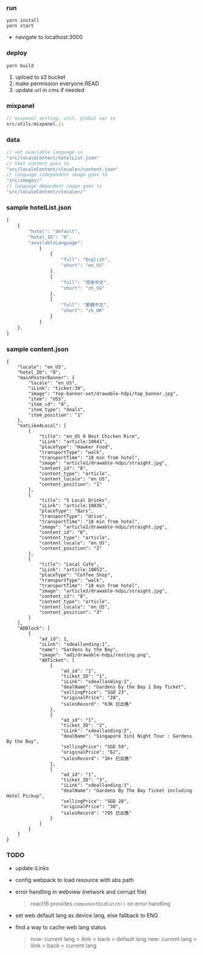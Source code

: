 
### run
```
yarn install
yarn start
```
- navigate to localhost:3000

### deploy
```
yarn build
```
1. upload to s3 bucket
2. make permission everyone:READ
3. update url in cms if needed

### mixpanel

```js
// mixpanel setting, init, global var in
src/utils/mixpanel.js
```

### data

```js
// set available language in
"src/localeContent/hotelList.json"
// text content goes to 
"src/localeContent/<locale>/content.json"
// language independent image goes to
"src/images/"
// language dependent image goes to
"src/localeContent/<locale>/"
```

### sample hotelList.json

```js
[
    {
        "hotel": "default",
        "hotel_ID": "0",
        "availableLanguage": 
            [
                {
                    "full": "English",
                    "short": "en_US"
                },
                {
                    "full": "简体中文",
                    "short": "zh_SG"
                },
                {
                    "full": "繁體中文",
                    "short": "zh_HK"
                }
            ]
    },
]
```



### sample content.json

```
{
    "locale": "en_US",
    "hotel_ID": "0",
    "mainPosterBanner": {
        "locale": "en_US",
        "iLink": "ticket:39",
        "image": "top-banner-set/drawable-hdpi/top_banner.jpg",
        "item": "USS",
        "item_id": "8",
        "item_type": "deals",
        "item_position": "1"
    },
    "eatLikeALocal": [
        {
            "title": "en_US 0 Best Chicken Rice",
            "iLink": "article:10941",
            "placeType": "Hawker Food",
            "transportType": "walk",
            "transportTime": "18 min from hotel",
            "image": "article1/drawable-hdpi/straight.jpg",
            "content_id": "8",
            "content_type": "article",
            "content_locale": "en_US",
            "content_position": "1"
        },
        {
            "title": "5 Local Drinks",
            "iLink": "article:10036",
            "placeType": "Bars",
            "transportType": "drive",
            "transportTime": "18 min from hotel",
            "image": "article2/drawable-hdpi/straight.jpg",
            "content_id": "8",
            "content_type": "article",
            "content_locale": "en_US",
            "content_position": "2"
        },
        {
            "title": "Local Cafe",
            "iLink": "article:10852",
            "placeType": "Coffee Shop",
            "transportType": "walk",
            "transportTime": "18 min from hotel",
            "image": "article3/drawable-hdpi/straight.jpg",
            "content_id": "8",
            "content_type": "article",
            "content_locale": "en_US",
            "content_position": "3"
        }
    ],
    "ADBlock": [
        {
            "ad_id": 1,
            "iLink": "xdeallanding:1",
            "name": "Gardens by the Bay",
            "image": "ad1/drawable-hdpi/resting.png",
            "ADTicket": [
                {
                    "ad_id": "1",
                    "ticket_ID": "1",
                    "iLink": "xdeallanding:1",
                    "dealName": "Gardens by the Bay 1 Day Ticket",
                    "sellingPrice": "SGD 23",
                    "originalPrice": "28",
                    "salesRecord": "63K 已出售"
                },
                {
                    "ad_id": "1",
                    "ticket_ID": "2",
                    "iLink": "xdeallanding:2",
                    "dealName": "Singapore 3in1 Night Tour : Gardens By the Bay",
                    "sellingPrice": "SGD 59",
                    "originalPrice": "62",
                    "salesRecord": "1K+ 已出售"
                },
                {
                    "ad_id": "1",
                    "ticket_ID": "3",
                    "iLink": "xdeallanding:3",
                    "dealName": "Gardens By The Bay Ticket including Hotel Pickup",
                    "sellingPrice": "SGD 28",
                    "originalPrice": "30",
                    "salesRecord": "795 已出售"
                }
            ]
        }
    ]
}
```

### TODO
- update iLinks
- config webpack to load resource with abs path
- error handling in webview (network and corrupt file)

    > react16 provides `componentDidCatch()` on error handling
- set web default lang as device lang, else fallback to ENG
- find a way to cache web lang status
    > now: current lang > ilink > back > default lang
    > new: current lang > ilink > back > current lang
